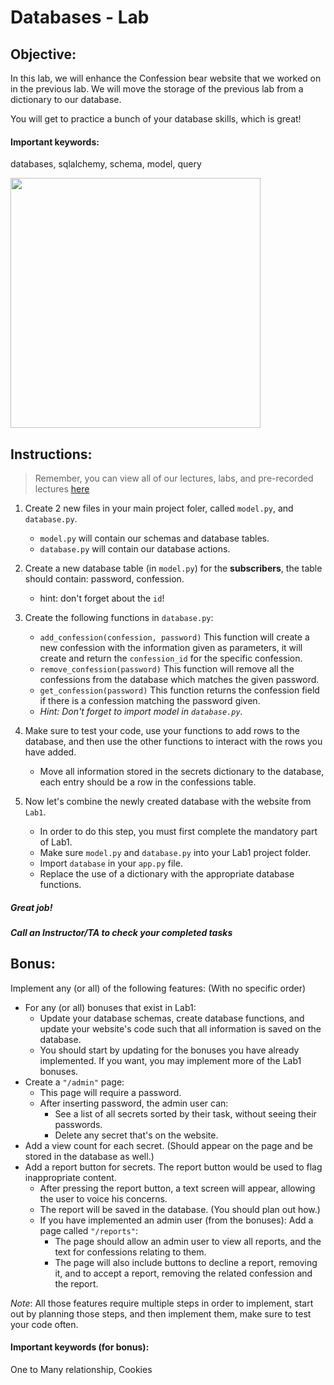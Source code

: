 # Databases - Lab

## Objective: 
In this lab, we will enhance the Confession bear website that we worked on in the previous lab.
We will move the storage of the previous lab from a dictionary to our database.

You will get to practice a bunch of your database skills, which is great!

#### Important keywords:
databases, sqlalchemy, schema, model, query


<img src="https://cdn.lynda.com/course/604214/604214-637286219010719938-16x9.jpg" width="400px">


## Instructions:
> Remember, you can view all of our lectures, labs, and pre-recorded lectures [here](https://tinyurl.com/y2yl-material)


1. Create 2 new files in your main project foler, called `model.py`, and `database.py`.
   - `model.py` will contain our schemas and database tables.
   - `database.py` will contain our database actions. 
2. Create a new database table (in `model.py`) for the **subscribers**, the table should contain: password, confession.
   - hint: don't forget about the `id`!
3. Create the following functions in `database.py`:
   - `add_confession(confession, password)` This function will create a new confession with the information given as parameters, it will create and return the `confession_id` for the specific confession.
   - `remove_confession(password)` This function will remove all the confessions from the database which matches the given password.
   - `get_confession(password)` This function returns the confession field if there is a confession matching the password given.
   - *Hint: Don't forget to import model in `database.py`.*
4. Make sure to test your code, use your functions to add rows to the database, and then use the other functions to interact with the rows you have added.
   - Move all information stored in the secrets dictionary to the database, each entry should be a row in the confessions table.

5. Now let's combine the newly created database with the website from `Lab1`.
   - In order to do this step, you must first complete the mandatory part of Lab1.
   - Make sure `model.py` and `database.py` into your Lab1 project folder.
   - Import `database` in your `app.py` file.
   - Replace the use of a dictionary with the appropriate database functions.

##### Great job!
##### Call an Instructor/TA to check your completed tasks
 
 

## Bonus:

Implement any (or all) of the following features: (With no specific order)

* For any (or all) bonuses that exist in Lab1:
  - Update your database schemas, create database functions, and update your website's code such that all information is saved on the database.
  - You should start by updating for the bonuses you have already implemented. If you want, you may implement more of the Lab1 bonuses.
* Create a `"/admin"` page:
  - This page will require a password.
  - After inserting password, the admin user can:
    - See a list of all secrets sorted by their task, without seeing their passwords.
    - Delete any secret that's on the website.
* Add a view count for each secret. (Should appear on the page and be stored in the database as well.)
* Add a report button for secrets. The report button would be used to flag inappropriate content.
  - After pressing the report button, a text screen will appear, allowing the user to voice his concerns.
  - The report will be saved in the database. (You should plan out how.)
  - If you have implemented an admin user (from the bonuses): Add a page called `"/reports"`:
    - The page should allow an admin user to view all reports, and the text for confessions relating to them.
    - The page will also include buttons to decline a report, removing it, and to accept a report, removing the related confession and the report.

_Note_: All those features require multiple steps in order to implement, start out by planning those steps, and then implement them, make sure to test your code often.

#### Important keywords (for bonus):
One to Many relationship, Cookies

